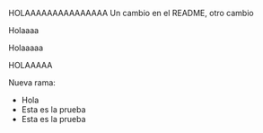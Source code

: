 HOLAAAAAAAAAAAAAAA
Un cambio en el README, otro cambio

Holaaaa


Holaaaaa

HOLAAAAA

Nueva rama:

- Hola
- Esta es la prueba
- Esta es la prueba